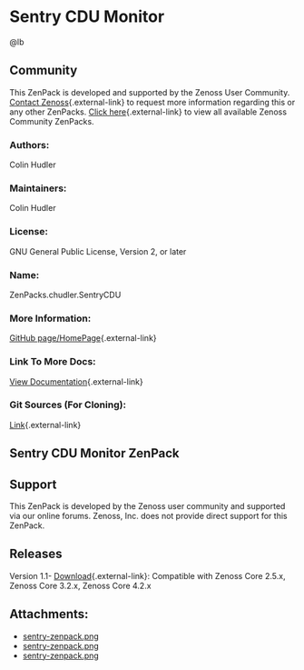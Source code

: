 # Sentry CDU Monitor

@lb[](img/zenpack-sentry-zenpack.png)

## Community

This ZenPack is developed and supported by the Zenoss User Community.
[Contact Zenoss](https://tryit.zenoss.com/zenpack-contact/){.external-link} to
request more information regarding this or any other ZenPacks. [Click here](https://zenoss.com/product/zenpacks?f%5B0%5D=im_field_zenpack_category:1021){.external-link} to
view all available Zenoss Community ZenPacks.

### Authors:

Colin Hudler

### Maintainers:

Colin Hudler

### License:

GNU General Public License, Version 2, or later

### Name:

ZenPacks.chudler.SentryCDU

### More Information:

[GitHub page/HomePage](http://community.zenoss.org/docs/DOC-3398){.external-link}

### Link To More Docs:

[View Documentation](http://community.zenoss.org/docs/DOC-3398){.external-link}

### Git Sources (For Cloning):

[Link](https://github.com/zenoss/ZenPacks.chudler.SentryCDU.git){.external-link}

## Sentry CDU Monitor ZenPack

## Support

This ZenPack is developed by the Zenoss user community and supported via
our online forums. Zenoss, Inc. does not provide direct support for this
ZenPack.

## Releases

Version 1.1- [Download](https://storage.googleapis.com/zenpacks/ZenPacks.chudler.SentryCDU/1.1/ZenPacks.chudler.SentryCDU-1.1.egg){.external-link}:   Compatible with Zenoss Core 2.5.x, Zenoss Core 3.2.x, Zenoss Core
    4.2.x

## Attachments:

-   [sentry-zenpack.png](img/zenpack-sentry-zenpack.png)
-   [sentry-zenpack.png](img/zenpack-sentry-zenpack.png)
-   [sentry-zenpack.png](img/zenpack-sentry-zenpack.png)

